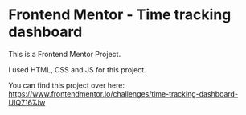 # Frontend Mentor - Time tracking dashboard

This is a Frontend Mentor Project.

I used HTML, CSS and JS for this project.

You can find this project over here: https://www.frontendmentor.io/challenges/time-tracking-dashboard-UIQ7167Jw
